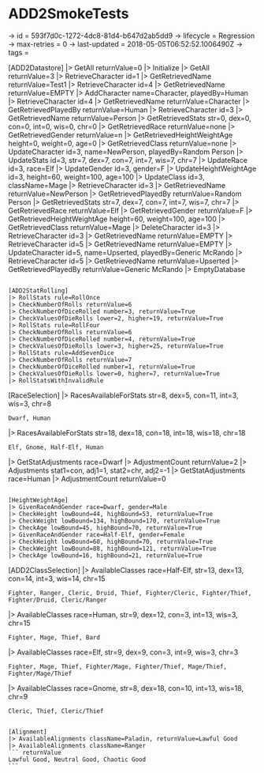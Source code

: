 # ADD2SmokeTests

-> id = 593f7d0c-1272-4dc8-81d4-b647d2ab5dd9
-> lifecycle = Regression
-> max-retries = 0
-> last-updated = 2018-05-05T06:52:52.1006490Z
-> tags = 

[ADD2Datastore]
|> GetAll returnValue=0
|> Initialize
|> GetAll returnValue=3
|> RetrieveCharacter id=1
|> GetRetrievedName returnValue=Test1
|> RetrieveCharacter id=4
|> GetRetrievedName returnValue=EMPTY
|> AddCharacter name=Character, playedBy=Human
|> RetrieveCharacter id=4
|> GetRetrievedName returnValue=Character
|> GetRetrievedPlayedBy returnValue=Human
|> RetrieveCharacter id=3
|> GetRetrievedName returnValue=Person
|> GetRetrievedStats str=0, dex=0, con=0, int=0, wis=0, chr=0
|> GetRetrievedRace returnValue=none
|> GetRetrievedGender returnValue=n
|> GetRetrievedHeightWeightAge height=0, weight=0, age=0
|> GetRetrievedClass returnValue=none
|> UpdateCharacter id=3, name=NewPerson, playedBy=Random Person
|> UpdateStats id=3, str=7, dex=7, con=7, int=7, wis=7, chr=7
|> UpdateRace id=3, race=Elf
|> UpdateGender id=3, gender=F
|> UpdateHeightWeightAge id=3, height=60, weight=100, age=100
|> UpdateClass id=3, className=Mage
|> RetrieveCharacter id=3
|> GetRetrievedName returnValue=NewPerson
|> GetRetrievedPlayedBy returnValue=Random Person
|> GetRetrievedStats str=7, dex=7, con=7, int=7, wis=7, chr=7
|> GetRetrievedRace returnValue=Elf
|> GetRetrievedGender returnValue=F
|> GetRetrievedHeightWeightAge height=60, weight=100, age=100
|> GetRetrievedClass returnValue=Mage
|> DeleteCharacter id=3
|> RetrieveCharacter id=3
|> GetRetrievedName returnValue=EMPTY
|> RetrieveCharacter id=5
|> GetRetrievedName returnValue=EMPTY
|> UpdateCharacter id=5, name=Upserted, playedBy=Generic McRando
|> RetrieveCharacter id=5
|> GetRetrievedName returnValue=Upserted
|> GetRetrievedPlayedBy returnValue=Generic McRando
|> EmptyDatabase
~~~

[ADD2StatRolling]
|> RollStats rule=RollOnce
|> CheckNumberOfRolls returnValue=6
|> CheckNumberOfDiceRolled number=3, returnValue=True
|> CheckValuesOfDieRolls lower=2, higher=19, returnValue=True
|> RollStats rule=RollFour
|> CheckNumberOfRolls returnValue=6
|> CheckNumberOfDiceRolled number=4, returnValue=True
|> CheckValuesOfDieRolls lower=3, higher=25, returnValue=True
|> RollStats rule=AddSevenDice
|> CheckNumberOfRolls returnValue=7
|> CheckNumberOfDiceRolled number=1, returnValue=True
|> CheckValuesOfDieRolls lower=0, higher=7, returnValue=True
|> RollStatsWithInvalidRule
~~~

[RaceSelection]
|> RacesAvailableForStats str=8, dex=5, con=11, int=3, wis=3, chr=8
``` returnValue
Dwarf, Human
```

|> RacesAvailableForStats str=18, dex=18, con=18, int=18, wis=18, chr=18
``` returnValue
Elf, Gnome, Half-Elf, Human
```

|> GetStatAdjustments race=Dwarf
|> AdjustmentCount returnValue=2
|> Adjustments stat1=con, adj1=1, stat2=chr, adj2=-1
|> GetStatAdjustments race=Human
|> AdjustmentCount returnValue=0
~~~

[HeightWeightAge]
|> GivenRaceAndGender race=Dwarf, gender=Male
|> CheckHeight lowBound=44, highBound=53, returnValue=True
|> CheckWeight lowBound=134, highBound=170, returnValue=True
|> CheckAge lowBound=45, highBound=70, returnValue=True
|> GivenRaceAndGender race=Half-Elf, gender=Female
|> CheckHeight lowBound=60, highBound=70, returnValue=True
|> CheckWeight lowBound=88, highBound=121, returnValue=True
|> CheckAge lowBound=16, highBound=21, returnValue=True
~~~

[ADD2ClassSelection]
|> AvailableClasses race=Half-Elf, str=13, dex=13, con=14, int=3, wis=14, chr=15
``` returnValue
Fighter, Ranger, Cleric, Druid, Thief, Fighter/Cleric, Fighter/Thief, Fighter/Druid, Cleric/Ranger
```

|> AvailableClasses race=Human, str=9, dex=12, con=3, int=13, wis=3, chr=15
``` returnValue
Fighter, Mage, Thief, Bard
```

|> AvailableClasses race=Elf, str=9, dex=9, con=3, int=9, wis=3, chr=3
``` returnValue
Fighter, Mage, Thief, Fighter/Mage, Fighter/Thief, Mage/Thief, Fighter/Mage/Thief
```

|> AvailableClasses race=Gnome, str=8, dex=18, con=10, int=13, wis=18, chr=9
``` returnValue
Cleric, Thief, Cleric/Thief
```

~~~

[Alignment]
|> AvailableAlignments className=Paladin, returnValue=Lawful Good
|> AvailableAlignments className=Ranger
``` returnValue
Lawful Good, Neutral Good, Chaotic Good
```

~~~
